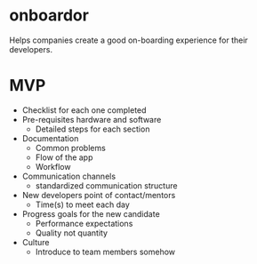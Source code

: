 # onboardor
Helps companies create a good on-boarding experience for their developers.

# MVP

- Checklist for each one completed
- Pre-requisites hardware and software
  - Detailed steps for each section
- Documentation
  - Common problems
  - Flow of the app
  - Workflow
- Communication channels
  - standardized communication structure
- New developers point of contact/mentors
  - Time(s) to meet each day
- Progress goals for the new candidate
  - Performance expectations
  - Quality not quantity
- Culture
  - Introduce to team members somehow
